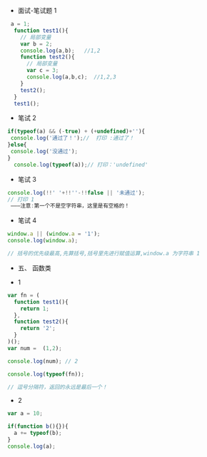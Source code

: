<!-- <!DOCTYPE html>
<html lang="en">
<head>
  <meta charset="UTF-8">
  <meta name="viewport" content="width=device-width, initial-scale=1.0">
  <meta http-equiv="X-UA-Compatible" content="ie=edge">
  <title>面试笔试题</title>
</head>
<body>
  <script>
  a = 1;
  function test1(){
    // 局部变量
    var b = 2;
    console.log(a,b);//1,2
    function test2(){
      // 局部变量
      var c = 3;
      console.log(a,b,c);//1,2,3
    }
    test2();
  }
  test1();
  </script>
</html> -->

- 面试-笔试题 1

```js
 a = 1;
  function test1(){
    // 局部变量
    var b = 2;
    console.log(a,b);   //1,2
    function test2(){
      // 局部变量
      var c = 3;
      console.log(a,b,c);  //1,2,3
    }
    test2();
  }
  test1();
```

- 笔试 2

```js
if(typeof(a) && (-true) + (+undefined)+''){
 console.log('通过了！');//  打印 :通过了！
}else{
 console.log('没通过');
}
  console.log(typeof(a));// 打印：'undefined'
```
- 笔试 3 
```js
console.log(!!' '+!!''-!!false || '未通过'); 
// 打印 1
 ———注意:第一个不是空字符串，这里是有空格的！
```

- 笔试 4
```js
window.a || (window.a = '1');
console.log(window.a);

// 括号的优先级最高,先算括号,括号里先进行赋值运算,window.a 为字符串 1
```
- 五、 函数类
+ 1
```js
var fn = (
  function test1(){
    return 1;
  },
  function test2(){
    return '2';
  }
)();
var num =  (1,2);

console.log(num); // 2

console.log(typeof(fn));

// 逗号分隔符，返回的永远是最后一个！
```
+ 2
```js
var a = 10;

if(function b(){}){
  a += typeof(b);
}
console.log(a);
```
